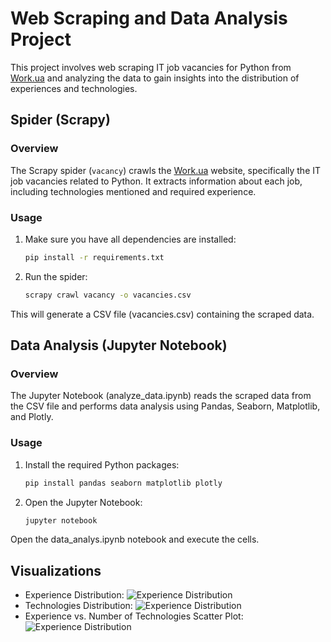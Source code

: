 # Web Scraping and Data Analysis Project

This project involves web scraping IT job vacancies for Python from [Work.ua](https://www.work.ua/) and analyzing the data to gain insights into the distribution of experiences and technologies.

## Spider (Scrapy)

### Overview

The Scrapy spider (`vacancy`) crawls the [Work.ua](https://www.work.ua/) website, specifically the IT job vacancies related to Python. It extracts information about each job, including technologies mentioned and required experience.

### Usage

1. Make sure you have all dependencies are installed:

   ```bash
   pip install -r requirements.txt

2. Run the spider:

   ```bash
   scrapy crawl vacancy -o vacancies.csv
This will generate a CSV file (vacancies.csv) containing the scraped data.

## Data Analysis (Jupyter Notebook)
### Overview
The Jupyter Notebook (analyze_data.ipynb) reads the scraped data from the CSV file and performs data analysis using Pandas, Seaborn, Matplotlib, and Plotly.

### Usage
1. Install the required Python packages:

   ```bash
   pip install pandas seaborn matplotlib plotly
   
2. Open the Jupyter Notebook:

   ```bash
   jupyter notebook

Open the data_analys.ipynb notebook and execute the cells.

## Visualizations

- Experience Distribution:
![Experience Distribution](data_analys_history/experience_distribution.png)
- Technologies Distribution:
![Experience Distribution](data_analys_history/technologies_distribution.png)
- Experience vs. Number of Technologies Scatter Plot:
![Experience Distribution](data_analys_history/experience_vs_technologies_scatter.png)


